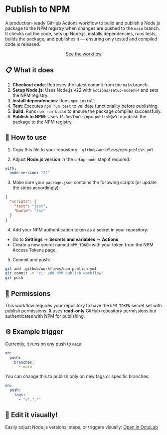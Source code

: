 # Publish to NPM

A production-ready GitHub Actions workflow to build and publish a Node.js package to the NPM registry when changes are pushed to the `main` branch.  
It checks out the code, sets up Node.js, installs dependencies, runs tests, builds the package, and publishes it — ensuring only tested and compiled code is released.

<p align="center">
<a href="./workflow.yml">See the workflow</a>
</p>

## 📋 What it does

1. **Checkout code**: Retrieves the latest commit from the `main` branch.
2. **Setup Node.js**: Uses Node.js v22 with `actions/setup-node@v4` and sets the NPM registry.
3. **Install dependencies**: Runs `npm install`.
4. **Test**: Executes `npm run test` to validate functionality before publishing.
5. **Build**: Runs `npm run build` to ensure the package compiles successfully.
6. **Publish to NPM**: Uses `JS-DevTools/npm-publish@v3` to publish the package to the NPM registry.

## 🚀 How to use

1. Copy this file to your repository: `.github/workflows/npm-publish.yml`

2. Adjust **Node.js version** in the `setup-node` step if required:

```yaml
with:
  node-version: "22"
```

3. Make sure your `package.json` contains the following scripts (or update the steps accordingly):

```json
{
  "scripts": {
    "test": "jest",
    "build": "tsc"
  }
}
```

4. Add your NPM authentication token as a secret in your repository:

- Go to **Settings** → **Secrets and variables** → **Actions**.
- Create a new secret named `NPM_TOKEN` with your token from the NPM Access Tokens page.

5. Commit and push:

```bash
git add .github/workflows/npm-publish.yml
git commit -m "ci: add NPM publish workflow"
git push
```

## 🔐 Permissions

This workflow requires your repository to have the `NPM_TOKEN` secret set with publish permissions. It uses **read-only** GitHub repository permissions but authenticates with NPM for publishing.

## ⚙️ Example trigger

Currently, it runs on any push to `main`:

```yaml
on:
  push:
    branches:
      - main
```

You can change this to publish only on new tags or specific branches:

```yaml
on:
  push:
    tags:
      - "v*.*.*"
```

## 🐙 Edit it visually!

Easily adjust Node.js versions, steps, or triggers visually: [Open in OctoLab](https://www.octolab.app/templates/npm-publish)